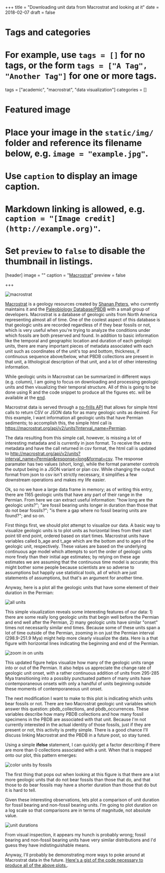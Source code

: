 +++
title = "Downloading unit data from Macrostrat and looking at it"
date = 2018-02-07
draft = false

# Tags and categories
# For example, use `tags = []` for no tags, or the form `tags = ["A Tag", "Another Tag"]` for one or more tags.
tags = ["academic", "macrostrat", "data visualization"]
categories = []

# Featured image
# Place your image in the `static/img/` folder and reference its filename below, e.g. `image = "example.jpg"`.
# Use `caption` to display an image caption.
#   Markdown linking is allowed, e.g. `caption = "[Image credit](http://example.org)"`.
# Set `preview` to `false` to disable the thumbnail in listings.
[header]
image = ""
caption = "[Macrostrat](https://macrostrat.org/)"
preview = false

+++

![macrostrat](/img/macrostrat_logo.png)

[Macrostrat](https://macrostrat.org/) is a geology resources created by [Shanan Peters](http://strata.geology.wisc.edu/), who currently maintains it and the [Paleobiology Database/PBDB](https://paleobiodb.org/) with a small group of developers. Macrostrat is a database of geologic units from North America representing almost all of time. One of the coolest aspect of this database is that geologic units are recorded regardless of if they bear fossils or not, which is very useful when you're trying to analyze the conditions under which fossils are both preserved and found. In addition to basic information like the temporal and geographic location and duration of each geologic units, there are many important pieces of metadata associated with each unit such as coordinates of the unit's top and bottom, thickness, if continuous sequence above/below, what PBDB collections are present in that unit, a lithological description of that unit, and a lot of other interesting information.

While geologic units in Macrostrat can be summarized in different ways (e.g. column), I am going to focus on downloading and processing geologic units and then visualizing their temporal structure. All of this is going to be done using R and the code snippet to produce all the figures etc. will be available at the [end](https://gist.github.com/psmits/aaa912dd7c14bfa710d58b03cc8e0b8f).

Macrostrat data is served through a [no-frills API](https://macrostrat.org/api/v2) that allows for simple html calls to return CSV or JSON data for as many geologic units as desired. For this example, I want information all geologic units that have Permian sediments; to accomplish this, the simple html call is <https://macrostrat.org/api/v2/units?interval_name=Permian>. 

The data resulting from this simple call, however, is missing a lot of interesting metadata and is currently in json format. To receive the extra metadata and have the call returned in csv format, the html call is updated to <http://macrostrat.org/api/v2/units?interval_name=Permian&response=long&format=csv>. The response paramater has two values (short, long), while the format parameter controls the output being in a JSON variant or plan csv. While changing the output format from json to csv isn't strictly necessary, it simplifies a few downstream operations and makes my life easier.

Ok, so no we have a large data frame in memory; as of writing this entry, there are 1165 geologic units that have any part of their range in the Permian. From here we can extract useful information: "how long are the geologic units?"; "are fossil bearing units longer in duration than those that do not bear fossils?"; "is there a gap where no fossil bearing units are found?"; and so on. 

First things first, we should plot attempt to visualize our data. A basic way to visualize geologic units is to plot units as horizontal lines from their start point till end point, ordered based on start times. Macrostrat units have variables called b_age and t_age which are the bottom and to ages of the geologic unit, respectively. These values are based on the underlying continuous age model which attempts to sort the order of geologic units more finely than their initial age estimates; by relying on these age estimates we are assuming that the continuous time model is accurate; this might bother some people because scientists are so adverse to assumptions but happily use statistical tools, all of which are just statements of assumptions, but that's an argument for another time.

Anyway, here is a plot all the geologic units that have some element of their duration in the Permian:

![all units](/img/units_basic.png)

This simple visualization reveals some interesting features of our data: 1) there are some really long geologic units that begin well before the Permian and end well after the Permian, 2) many geologic units have similar "onset" times not necessarily similar end times. Because some of these units span a lot of time outside of the Permian, zooming in on just the Permian interval (298.9-251.9 Mya) might help more clearly visualize the data. Here is a that figure with horizontal lines indicating the beginning and end of the Permian.

![zoom in on units](/img/units_zoom.png)

This updated figure helps visualize how many of the geologic units range into or out of the Permian. It also helps us appreciate the change rate of geologic unit onset, with a rather continuous addition of units from 295-285 Mya transitioning into a possibly punctuated pattern of many units have contemporaneous onsets with only a handful of units beginning outside these moments of contemporaneous unit onset.

The next modification I want to make to this plot is indicating which units bear fossils or not. There are two Macrostrat geologic unit variables which answer this question: pbdb_collections, and pbdb_occurrences. These variables describe how many PBDB collections and how many fossil specimens in the PBDB are associated with that unit. Because I'm not currently interested in the actual identity of those fossils, just if they are present or not, this activity is pretty simple. There is a good chance I'll discuss linking Macrostrat and the PBDB in a future post, so stay tuned.

Using a simple **ifelse** statement, I can quickly get a factor describing if there are more than 0 collections associated with a unit. When that is mapped onto our plot, this pattern emerges: 

![color units by fossils](/img/units_color.png)

The first thing that pops out when looking at this figure is that there are a lot more geologic units that do not bear fossils than those that do, and that those to do bear fossils may have a shorter duration than those that do but it is hard to tell.

Given these interesting observations, lets plot a comparison of unit duration for fossil bearing and non-fossil bearing units. I'm going to plot duration on a log scale so that comparisons are in terms of magnitude, not absolute value.

![unit durations](/img/units_duration.png)

From visual inspection, it appears my hunch is probably wrong; fossil bearing and non-fossil bearing units have very similar distributions and I'd guess they have indistinguishable means.

Anyway, I'll probably be demonstrating more ways to poke around at Macrostrat data in the future. [Here's a gist of the code necessary to produce all of the above plots.](https://gist.github.com/psmits/aaa912dd7c14bfa710d58b03cc8e0b8f).


